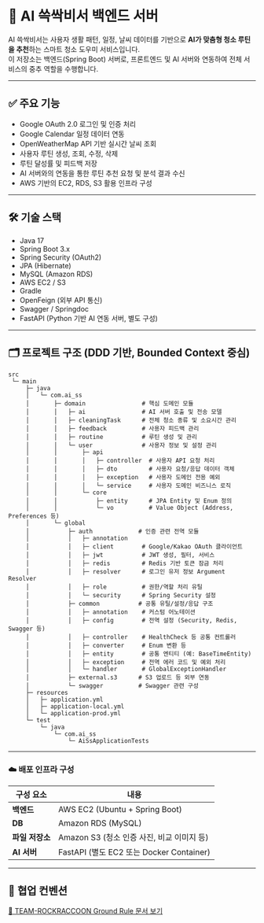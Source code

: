 # 🧹 AI 쓱싹비서 백엔드 서버

AI 쓱싹비서는 사용자 생활 패턴, 일정, 날씨 데이터를 기반으로 **AI가 맞춤형 청소 루틴을 추천**하는 스마트 청소 도우미 서비스입니다.  
이 저장소는 백엔드(Spring Boot) 서버로, 프론트엔드 및 AI 서버와 연동하여 전체 서비스의 중추 역할을 수행합니다.

---

## ✅ 주요 기능

- Google OAuth 2.0 로그인 및 인증 처리
- Google Calendar 일정 데이터 연동
- OpenWeatherMap API 기반 실시간 날씨 조회
- 사용자 루틴 생성, 조회, 수정, 삭제
- 루틴 달성률 및 피드백 저장
- AI 서버와의 연동을 통한 루틴 추천 요청 및 분석 결과 수신
- AWS 기반의 EC2, RDS, S3 활용 인프라 구성

---

## 🛠 기술 스택

- Java 17
- Spring Boot 3.x
- Spring Security (OAuth2)
- JPA (Hibernate)
- MySQL (Amazon RDS)
- AWS EC2 / S3
- Gradle
- OpenFeign (외부 API 통신)
- Swagger / Springdoc
- FastAPI (Python 기반 AI 연동 서버, 별도 구성)

---

## 🗂 프로젝트 구조 (DDD 기반, Bounded Context 중심)

```text
src
 └─ main
     ├─ java
     │   └─ com.ai_ss
     │       ├─ domain                # 핵심 도메인 모듈
     │       │   ├─ ai                # AI 서버 호출 및 전송 모델
     │       │   ├─ cleaningTask      # 전체 청소 종류 및 소요시간 관리
     │       │   ├─ feedback          # 사용자 피드백 관리
     │       │   ├─ routine           # 루틴 생성 및 관리
     │       │   └─ user              # 사용자 정보 및 설정 관리
     │       │       ├─ api
     │       │       │   ├─ controller  # 사용자 API 요청 처리
     │       │       │   ├─ dto         # 사용자 요청/응답 데이터 객체
     │       │       │   ├─ exception   # 사용자 도메인 전용 예외
     │       │       │   └─ service     # 사용자 도메인 비즈니스 로직
     │       │       └─ core
     │       │           ├─ entity      # JPA Entity 및 Enum 정의
     │       │           └─ vo          # Value Object (Address, Preferences 등)
     │       └─ global
     │           ├─ auth             # 인증 관련 전역 모듈
     │           │   ├─ annotation
     │           │   ├─ client        # Google/Kakao OAuth 클라이언트
     │           │   ├─ jwt           # JWT 생성, 필터, 서비스
     │           │   ├─ redis         # Redis 기반 토큰 잠금 처리
     │           │   ├─ resolver      # 로그인 유저 정보 Argument Resolver
     │           │   ├─ role          # 권한/역할 처리 유틸
     │           │   └─ security      # Spring Security 설정
     │           ├─ common           # 공통 유틸/설정/응답 구조
     │           │   ├─ annotation    # 커스텀 어노테이션
     │           │   ├─ config        # 전역 설정 (Security, Redis, Swagger 등)
     │           │   ├─ controller    # HealthCheck 등 공통 컨트롤러
     │           │   ├─ converter     # Enum 변환 등
     │           │   ├─ entity        # 공통 엔티티 (예: BaseTimeEntity)
     │           │   ├─ exception     # 전역 에러 코드 및 예외 처리
     │           │   └─ handler       # GlobalExceptionHandler
     │           ├─ external.s3      # S3 업로드 등 외부 연동
     │           └─ swagger          # Swagger 관련 구성
     ├─ resources
     │   ├─ application.yml
     │   ├─ application-local.yml
     │   └─ application-prod.yml
     └─ test
         └─ java
             └─ com.ai_ss
                 └─ AiSsApplicationTests
```

---

### ☁️ 배포 인프라 구성

| 구성 요소       | 내용                                     |
|----------------|------------------------------------------|
| **백엔드**       | AWS EC2 (Ubuntu + Spring Boot)           |
| **DB**           | Amazon RDS (MySQL)                       |
| **파일 저장소**   | Amazon S3 (청소 인증 사진, 비교 이미지 등) |
| **AI 서버**       | FastAPI (별도 EC2 또는 Docker Container) |

---

## 📌 협업 컨벤션

[📝 TEAM-ROCKRACCOON Ground Rule 문서 보기](https://github.com/TEAM-ROCKRACCOON/.github/blob/main/GroundRule.MD)
